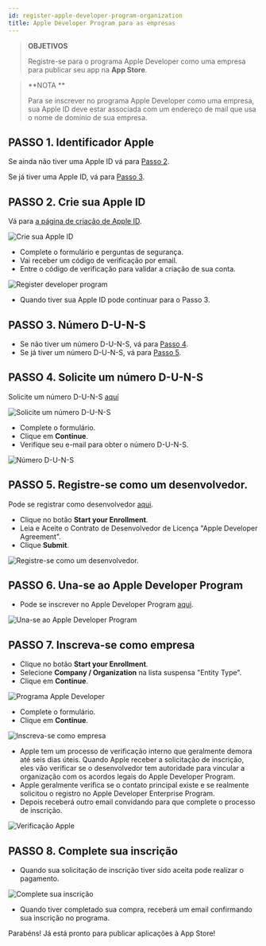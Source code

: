 ```yaml
---
id: register-apple-developer-program-organization
title: Apple Developer Program para as empresas
---
```


> **OBJETIVOS**
> 
> Registre-se para o programa Apple Developer como uma empresa para publicar seu app na **App Store**.

> **NOTA **
> 
> Para se inscrever no programa Apple Developer como uma empresa, sua Apple ID deve estar associada com um endereço de mail que usa o nome de domínio de sua empresa.


## PASSO 1. Identificador Apple

Se ainda não tiver uma Apple ID vá para [Passo 2](#step-2-create-your-apple-id).

Se já tiver uma Apple ID, vá para [Passo 3](#step-3-d-u-n-s-number).


## PASSO 2. Crie sua Apple ID

Vá para  [a página de criação de Apple ID](https://appleid.apple.com/).

![Crie sua Apple ID](assets/en/deploy-app-store/Apple-ID-Creation-Page-4D-for-iOS.png)

* Complete o formulário e perguntas de segurança.
* Vai receber um código de verificação por email.
* Entre o código de verificação para validar a criação de sua conta.

![Register developer program](assets/en/deploy-app-store/Register-developer-program-4D-for-iOS.png)

* Quando tiver sua Apple ID pode continuar para o Passo 3.

## PASSO 3. Número D-U-N-S

* Se não tiver um número D-U-N-S, vá para  [Passo 4](#step-4-request-a-d-u-n-s-number).
* Se já tiver um número D-U-N-S, vá para  [Passo 5](#step-5-register-as-a-developer).

## PASSO 4. Solicite um número D-U-N-S

Solicite um número D-U-N-S [aquí](https://developer.apple.com/enroll/duns-lookup/#/search)

![Solicite um número D-U-N-S](assets/en/deploy-app-store/DUNS-Number-Organization-4D-for-iOS.png)

* Complete o formulário.
* Clique em **Continue**.
* Verifique seu e-mail para obter o número D-U-N-S.

![Número D-U-N-S](assets/en/deploy-app-store/DUNS-Number-Apple-Mail_4D-for-iOS.png)

## PASSO 5. Registre-se como um desenvolvedor.

Pode se registrar como desenvolvedor [aqui](https://developer.apple.com/programs/enterprise/enroll/).

* Clique no botão **Start your Enrollment**.
* Leia e Aceite o Contrato de Desenvolvedor de Licença "Apple Developer Agreement".
* Clique **Submit**.

![Registre-se como um desenvolvedor.](assets/en/deploy-app-store/Register-developer-4D-for-iOS.png)

## PASSO 6. Una-se ao Apple Developer Program

* Pode se inscrever no Apple Developer Program [aqui](https://developer.apple.com/enroll/enterprise/).

![Una-se ao Apple Developer Program](assets/en/deploy-app-store/Join-Apple-Developer-Program-individuals-4D-for-iOS.png)

## PASSO 7. Inscreva-se como empresa

* Clique no botão **Start your Enrollment**.
* Selecione **Company / Organization** na lista suspensa "Entity Type".
* Clique em **Continue**.

![Programa Apple Developer](assets/en/deploy-app-store/Apple-Developer-Program-Organizations-4D-for-iOS.png)

* Complete o formulário.
* Clique em **Continue**.

![Inscreva-se como empresa](assets/en/deploy-app-store/Apple-Developer-Program-Enrollment-Organizations-4D-for-iOS.png)

* Apple tem um processo de verificação interno que geralmente demora até seis dias úteis. Quando Apple receber a solicitação de inscrição, eles vão verificar se o desenvolvedor tem autoridade para vincular a organização com os acordos legais do Apple Developer Program.
* Apple geralmente verifica se o contato principal existe e se realmente solicitou o registro no Apple Developer Enterprise Program.
* Depois receberá outro email convidando para que complete o processo de inscrição.

![Verificação Apple](assets/en/deploy-in-house/Confirmation-email-Organisations-4D-for-iOS.png)

## PASSO 8. Complete sua inscrição

* Quando sua solicitação de inscrição tiver sido aceita pode realizar o pagamento.

![Complete sua inscrição](assets/en/deploy-app-store/Complete-Purchase-Apple-Developer-Program-4D-for-iOS.png)

* Quando tiver completado sua compra, receberá um email confirmando sua inscrição no programa.

Parabéns! Já está pronto para publicar aplicações à App Store!